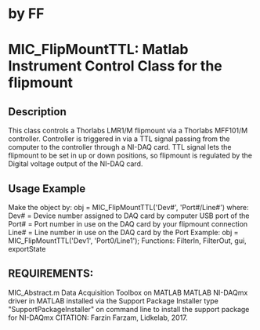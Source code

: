 # by FF
# MIC_FlipMountTTL: Matlab Instrument Control Class for the flipmount
## Description
This class controls a Thorlabs LMR1/M flipmount via a Thorlabs MFF101/M
controller.  Controller is triggered in via a TTL signal passing from the
computer to the controller through a NI-DAQ card. TTL signal lets the
flipmount to be set in up or down positions, so flipmount is regulated by
the Digital voltage output of the NI-DAQ card.
## Usage Example
Make the object by: obj = MIC_FlipMountTTL('Dev#', 'Port#/Line#') where:
Dev#  = Device number assigned to DAQ card by computer USB port of the
Port# = Port number in use on the DAQ card by your flipmount connection
Line# = Line number in use on the DAQ card by the Port
Example: obj = MIC_FlipMountTTL('Dev1', 'Port0/Line1');
Functions: FilterIn, FilterOut, gui, exportState
## REQUIREMENTS:
MIC_Abstract.m
Data Acquisition Toolbox on MATLAB
MATLAB NI-DAQmx driver in MATLAB installed via the Support Package
Installer
type "SupportPackageInstaller" on command line to install the support
package for NI-DAQmx
CITATION: Farzin Farzam, Lidkelab, 2017.
